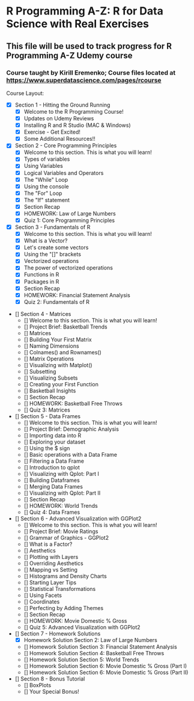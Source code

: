 # R Programming A-Z: R for Data Science with Real Exercises
## This file will be used to track progress for R Programming A-Z Udemy course
### Course taught by Kirill Eremenko; Course files located at https://www.superdatascience.com/pages/rcourse

Course Layout:

- [x] Section 1 - Hitting the Ground Running
	- [x] Welcome to the R Programming Course!
	- [x] Updates on Udemy Reviews
	- [x] Installing R and R Studio (MAC & Windows)
	- [x] Exercise - Get Excited!
	- [x] Some Additional Resources!!
- [x] Section 2 - Core Programming Principles
	- [x] Welcome to this section. This is what you will learn!
	- [x] Types of variables
	- [x] Using Variables
	- [x] Logical Variables and Operators
	- [x] The "While" Loop
	- [x] Using the console
	- [x] The "For" Loop
	- [x] The "If" statement
	- [x] Section Recap
	- [x] HOMEWORK: Law of Large Numbers
	- [x] Quiz 1: Core Programming Principles
- [x] Section 3 - Fundamentals of R
	- [x] Welcome to this section. This is what you will learn!
	- [x] What is a Vector?
	- [x] Let's create some vectors
	- [x] Using the "[]" brackets
	- [x] Vectorized operations
	- [x] The power of vectorized operations
	- [x] Functions in R
	- [x] Packages in R
	- [x] Section Recap
	- [x] HOMEWORK: Financial Statement Analysis
	- [x] Quiz 2: Fundamentals of R
- [] Section 4 - Matrices
	- [] Welcome to this section. This is what you will learn!
	- [] Project Brief: Basketball Trends
	- [] Matrices
	- [] Building Your First Matrix
	- [] Naming Dimensions
	- [] Colnames() and Rownames()
	- [] Matrix Operations
	- [] Visualizing with Matplot()
	- [] Subsetting
	- [] Visualizing Subsets
	- [] Creating your First Function
	- [] Basketball Insights
	- [] Section Recap
	- [] HOMEWORK: Basketball Free Throws
	- [] Quiz 3: Matrices
- [] Section 5 - Data Frames
	- [] Welcome to this section. This is what you will learn!
	- [] Project Brief: Demographic Analysis
	- [] Importing data into R
	- [] Exploring your dataset
	- [] Using the $ sign
	- [] Basic operations with a Data Frame
	- [] Filtering a Data Frame
	- [] Introduction to qplot
	- [] Visualizing with Qplot: Part I
	- [] Building Dataframes
	- [] Merging Data Frames
	- [] Visualizing with Qplot: Part II
	- [] Section Recap
	- [] HOMEWORK: World Trends
	- [] Quiz 4: Data Frames
- [] Section 6 - Advanced Visualization with GGPlot2
	- [] Welcome to this section. This is what you will learn!
	- [] Project Brief: Movie Ratings
	- [] Grammar of Graphics - GGPlot2
	- [] What is a Factor?
	- [] Aesthetics
	- [] Plotting with Layers
	- [] Overriding Aesthetics
	- [] Mapping vs Setting
	- [] Histograms and Density Charts
	- [] Starting Layer Tips
	- [] Statistical Transformations
	- [] Using Facets
	- [] Coordinates
	- [] Perfecting by Adding Themes
	- [] Section Recap
	- [] HOMEWORK: Movie Domestic % Gross
	- [] Quiz 5: Advanced Visualization with GGPlot2
- [] Section 7 - Homework Solutions
	- [x] Homework Solution Section 2: Law of Large Numbers
	- [] Homework Solution Section 3: Financial Statement Analysis
	- [] Homework Solution Section 4: Basketball Free Throws
	- [] Homework Solution Section 5: World Trends
	- [] Homework Solution Section 6: Movie Domestic % Gross (Part I)
	- [] Homework Solution Section 6: Movie Domestic % Gross (Part II)
- [] Section 8 - Bonus Tutorial
	- [] BoxPlots
	- [] Your Special Bonus!
